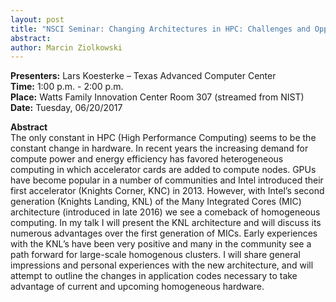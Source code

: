 ```yaml
---
layout: post
title: "NSCI Seminar: Changing Architectures in HPC: Challenges and Opportunities" 
abstract: 
author: Marcin Ziolkowski
---
```


**Presenters:** Lars Koesterke – Texas Advanced Computer Center   
**Time:** 1:00 p.m. - 2:00 p.m.    
**Place:** Watts Family Innovation Center Room 307 (streamed from NIST)  
**Date:** Tuesday, 06/20/2017   

**Abstract**   
The only constant in HPC (High Performance Computing) seems to be the constant change in hardware. In recent years the increasing demand for compute power and energy efficiency has favored heterogeneous computing in which accelerator cards are added to compute nodes. GPUs have become popular in a number of communities and Intel introduced their first accelerator (Knights Corner, KNC) in 2013. However, with Intel’s second generation (Knights Landing, KNL) of the Many Integrated Cores (MIC) architecture (introduced in late 2016) we see a comeback of homogeneous computing. In my talk I will present the KNL architecture and will discuss its numerous advantages over the first generation of MICs. Early experiences with the KNL’s have been very positive and many in the community see a path forward for large-scale homogenous clusters. I will share general impressions and personal experiences with the new architecture, and will attempt to outline the changes in application codes necessary to take advantage of current and upcoming homogeneous hardware.
